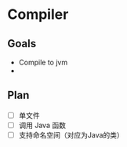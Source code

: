 # Compiler

## Goals

* Compile to jvm
* 

## Plan

- [ ] 单文件
- [ ] 调用 Java 函数
- [ ] 支持命名空间（对应为Java的类）